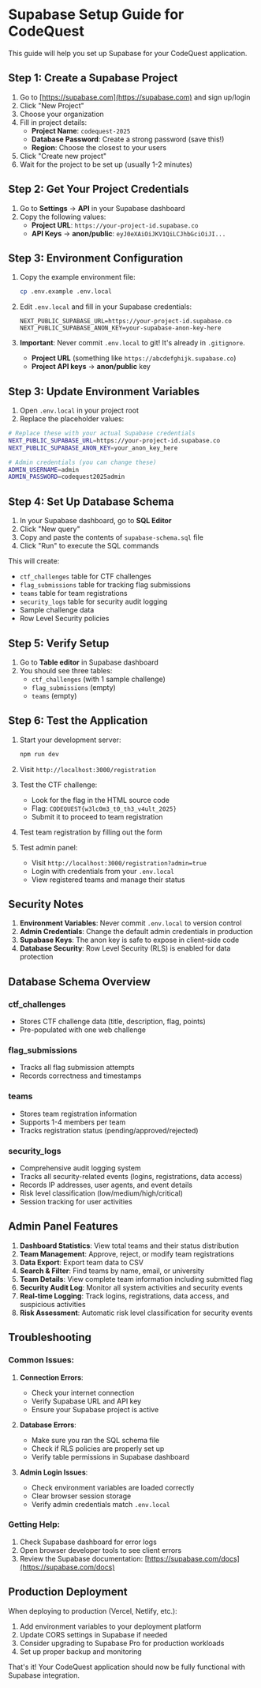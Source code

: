 # Supabase Setup Guide for CodeQuest

This guide will help you set up Supabase for your CodeQuest application.

## Step 1: Create a Supabase Project

1. Go to [https://supabase.com](https://supabase.com) and sign up/login
2. Click "New Project"
3. Choose your organization
4. Fill in project details:
   - **Project Name**: `codequest-2025`
   - **Database Password**: Create a strong password (save this!)
   - **Region**: Choose the closest to your users
5. Click "Create new project"
6. Wait for the project to be set up (usually 1-2 minutes)

## Step 2: Get Your Project Credentials

1. Go to **Settings** → **API** in your Supabase dashboard
2. Copy the following values:
   - **Project URL**: `https://your-project-id.supabase.co`
   - **API Keys** → **anon/public**: `eyJ0eXAiOiJKV1QiLCJhbGciOiJI...`

## Step 3: Environment Configuration

1. Copy the example environment file:
   ```bash
   cp .env.example .env.local
   ```

2. Edit `.env.local` and fill in your Supabase credentials:
   ```env
   NEXT_PUBLIC_SUPABASE_URL=https://your-project-id.supabase.co
   NEXT_PUBLIC_SUPABASE_ANON_KEY=your-supabase-anon-key-here
   ```

3. **Important**: Never commit `.env.local` to git! It's already in `.gitignore`.
   - **Project URL** (something like `https://abcdefghijk.supabase.co`)
   - **Project API keys** → **anon/public** key

## Step 3: Update Environment Variables

1. Open `.env.local` in your project root
2. Replace the placeholder values:

```bash
# Replace these with your actual Supabase credentials
NEXT_PUBLIC_SUPABASE_URL=https://your-project-id.supabase.co
NEXT_PUBLIC_SUPABASE_ANON_KEY=your_anon_key_here

# Admin credentials (you can change these)
ADMIN_USERNAME=admin
ADMIN_PASSWORD=codequest2025admin
```

## Step 4: Set Up Database Schema

1. In your Supabase dashboard, go to **SQL Editor**
2. Click "New query"
3. Copy and paste the contents of `supabase-schema.sql` file
4. Click "Run" to execute the SQL commands

This will create:

- `ctf_challenges` table for CTF challenges
- `flag_submissions` table for tracking flag submissions
- `teams` table for team registrations
- `security_logs` table for security audit logging
- Sample challenge data
- Row Level Security policies

## Step 5: Verify Setup

1. Go to **Table editor** in Supabase dashboard
2. You should see three tables:
   - `ctf_challenges` (with 1 sample challenge)
   - `flag_submissions` (empty)
   - `teams` (empty)

## Step 6: Test the Application

1. Start your development server:
   ```bash
   npm run dev
   ```

2. Visit `http://localhost:3000/registration`

3. Test the CTF challenge:
   - Look for the flag in the HTML source code
   - Flag: `CODEQUEST{w3lc0m3_t0_th3_v4ult_2025}`
   - Submit it to proceed to team registration

4. Test team registration by filling out the form

5. Test admin panel:
   - Visit `http://localhost:3000/registration?admin=true`
   - Login with credentials from your `.env.local`
   - View registered teams and manage their status

## Security Notes

1. **Environment Variables**: Never commit `.env.local` to version control
2. **Admin Credentials**: Change the default admin credentials in production
3. **Supabase Keys**: The anon key is safe to expose in client-side code
4. **Database Security**: Row Level Security (RLS) is enabled for data protection

## Database Schema Overview

### ctf_challenges
- Stores CTF challenge data (title, description, flag, points)
- Pre-populated with one web challenge

### flag_submissions
- Tracks all flag submission attempts
- Records correctness and timestamps

### teams

- Stores team registration information
- Supports 1-4 members per team
- Tracks registration status (pending/approved/rejected)

### security_logs

- Comprehensive audit logging system
- Tracks all security-related events (logins, registrations, data access)
- Records IP addresses, user agents, and event details
- Risk level classification (low/medium/high/critical)
- Session tracking for user activities

## Admin Panel Features

1. **Dashboard Statistics**: View total teams and their status distribution
2. **Team Management**: Approve, reject, or modify team registrations
3. **Data Export**: Export team data to CSV
4. **Search & Filter**: Find teams by name, email, or university
5. **Team Details**: View complete team information including submitted flag
6. **Security Audit Log**: Monitor all system activities and security events
7. **Real-time Logging**: Track logins, registrations, data access, and suspicious activities
8. **Risk Assessment**: Automatic risk level classification for security events

## Troubleshooting

### Common Issues:

1. **Connection Errors**: 
   - Check your internet connection
   - Verify Supabase URL and API key
   - Ensure your Supabase project is active

2. **Database Errors**:
   - Make sure you ran the SQL schema file
   - Check if RLS policies are properly set up
   - Verify table permissions in Supabase dashboard

3. **Admin Login Issues**:
   - Check environment variables are loaded correctly
   - Clear browser session storage
   - Verify admin credentials match `.env.local`

### Getting Help:

1. Check Supabase dashboard for error logs
2. Open browser developer tools to see client errors
3. Review the Supabase documentation: [https://supabase.com/docs](https://supabase.com/docs)

## Production Deployment

When deploying to production (Vercel, Netlify, etc.):

1. Add environment variables to your deployment platform
2. Update CORS settings in Supabase if needed
3. Consider upgrading to Supabase Pro for production workloads
4. Set up proper backup and monitoring

That's it! Your CodeQuest application should now be fully functional with Supabase integration.
